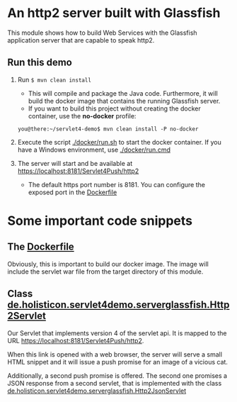 # An http2 server built with Glassfish

This module shows how to build Web Services with the Glassfish application server that are capable to speak http2.

## Run this demo

1. Run `$ mvn clean install`
   * This will compile and package the Java code. Furthermore, it will build
    the docker image that contains the running Glassfish server.
    * If you want to build this project without creating the docker container, use the **no-docker** profile:
    
    ```
    you@there:~/servlet4-demo$ mvn clean install -P no-docker
    ```
1. Execute the script [./docker/run.sh](./docker/run.sh) to start the docker container. If you have a Windows environment,
use [./docker/run.cmd](./docker/run.cmd)
1. The server will start and be available at [https://localhost:8181/Servlet4Push/http2](https://localhost:8181/Servlet4Push/http2)
    * The default https port number is 8181. You can configure the exposed port in the [Dockerfile](./Dockerfile)

# Some important code snippets

## The [Dockerfile](./Dockerfile)

Obviously, this is important to build our docker image. The image will include the servlet war
file from the target directory of this module.

## Class [de.holisticon.servlet4demo.serverglassfish.Http2Servlet](src/main/java/de/holisticon/servlet4demo/serverglassfish/Http2Servlet.java)

Our Servlet that implements version 4 of the servlet api. It is mapped to the URL [https://localhost:8181/Servlet4Push/http2](https://localhost:8181/Servlet4Push/http2).

When this link is opened with a web browser, the server will serve a small HTML snippet and it will issue a push promise for an image of a vicious cat.

Additionally, a second push promise is offered. The second one promises a JSON response from a second servlet, that is implemented with the class
[de.holisticon.servlet4demo.serverglassfish.Http2JsonServlet](src/main/java/de/holisticon/servlet4demo/serverglassfish/Http2JsonServlet.java)